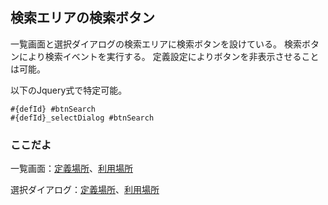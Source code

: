 ## 検索エリアの検索ボタン

一覧画面と選択ダイアログの検索エリアに検索ボタンを設けている。
検索ボタンにより検索イベントを実行する。
定義設定によりボタンを非表示させることは可能。

以下のJquery式で特定可能。
```
#{defId} #btnSearch
#{defId}_selectDialog #btnSearch
```

### ここだよ
一覧画面：[定義場所](https://efwgrp.github.io/ske_image/svg/condition.search.listPage.def.svg)、[利用場所](https://efwgrp.github.io/ske_image/svg/condition.search.listPage.svg)

選択ダイアログ：[定義場所](https://efwgrp.github.io/ske_image/svg/condition.search.selectDialog.def.svg)、[利用場所](https://efwgrp.github.io/ske_image/svg/condition.search.selectDialog.svg)
